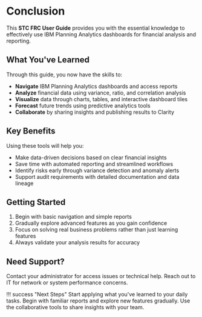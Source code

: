 # **Conclusion**

This **STC FRC User Guide** provides you with the essential knowledge to effectively use IBM Planning Analytics dashboards for financial analysis and reporting.

## **What You've Learned**

Through this guide, you now have the skills to:

- **Navigate** IBM Planning Analytics dashboards and access reports
- **Analyze** financial data using variance, ratio, and correlation analysis
- **Visualize** data through charts, tables, and interactive dashboard tiles
- **Forecast** future trends using predictive analytics tools
- **Collaborate** by sharing insights and publishing results to Clarity

## **Key Benefits**

Using these tools will help you:

- Make data-driven decisions based on clear financial insights
- Save time with automated reporting and streamlined workflows
- Identify risks early through variance detection and anomaly alerts
- Support audit requirements with detailed documentation and data lineage

## **Getting Started**

1. Begin with basic navigation and simple reports
2. Gradually explore advanced features as you gain confidence
3. Focus on solving real business problems rather than just learning features
4. Always validate your analysis results for accuracy

## **Need Support?**

Contact your administrator for access issues or technical help. Reach out to IT for network or system performance concerns.

!!! success "Next Steps"
    Start applying what you've learned to your daily tasks. Begin with familiar reports and explore new features gradually. Use the collaborative tools to share insights with your team.